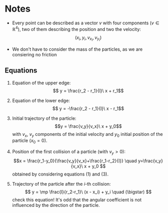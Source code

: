 # Notes
- Every point can be described as a vector $v$ with four components ($v \in \mathbb{R}^4$), two of them describing the position and two the velocity:
$$(x_i, y_i, v_{x_i}, v_{y_i}) $$

- We don't have to consider the mass of the particles, as we are consiering no friction


## Equations

1. Equation of the upper edge:
$$ y = \frac{r_2 - r_1}{l}\ x + r_1$$
2. Equation of the lower edge:
$$ y = -\frac{r_2 - r_1}{l}\ x - r_1$$

3. Initial trajectory of the particle: $$y = \frac{v_y}{v_x}\ x + y_0$$ with $v_x$, $v_y$ components of the initial velocity and $y_0$ initial position of the particle ($x_0 =0$).

4. Position of the first collision of a particle (with $v_y>0$): $$x = \frac{r_1-y_0}{\frac{v_y}{v_x}+\frac{r_1-r_2}{l}} \quad y=\frac{v_y}{v_x}\ x + y_0 $$ obtained by considering equations (1) and (3).

5. Trajectory of the particle after the $i$-th collision: $$ y = \mp \frac{l}{r_2-r_1}\ (x - x_i) + y_i \quad (\bigstar) $$ check this equation! It's odd that the angular coefficient is not influenced by the direction of the particle.
